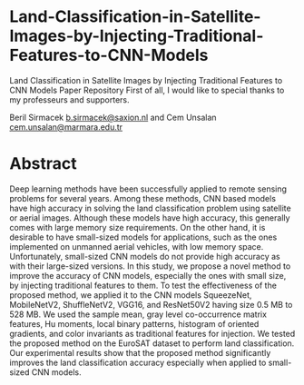 # Land-Classification-in-Satellite-Images-by-Injecting-Traditional-Features-to-CNN-Models
Land Classification in Satellite Images by Injecting Traditional Features to CNN Models Paper Repository
First of all, I would like to special thanks to my professeurs and supporters.

Beril Sirmacek b.sirmacek@saxion.nl and Cem Unsalan cem.unsalan@marmara.edu.tr

# Abstract 

Deep learning methods have been successfully applied to remote sensing problems for several years. Among these methods, CNN based models have high accuracy in solving the land classification problem using satellite or aerial images. Although these models have high accuracy, this generally comes with large memory size requirements. On the other hand, it is desirable to have small-sized models for applications, such as the ones implemented on unmanned aerial vehicles, with low memory space. Unfortunately, small-sized CNN models do not provide high accuracy as with their large-sized versions. In this study, we propose a novel method to improve the accuracy of CNN models, especially the ones with small size, by injecting traditional features to them. To test the effectiveness of the proposed method, we applied it to the CNN models SqueezeNet, MobileNetV2, ShuffleNetV2, VGG16, and ResNet50V2 having size 0.5 MB to 528 MB. We used the sample mean, gray level co-occurrence matrix features, Hu moments, local binary patterns, histogram of oriented gradients, and color invariants as traditional features for injection. We tested the proposed method on the EuroSAT dataset to perform land classification. Our experimental results show that the proposed method significantly improves the land classification accuracy especially when applied to small-sized CNN models.

